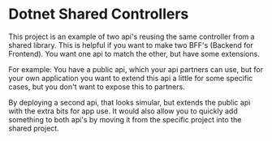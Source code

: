 # Dotnet Shared Controllers

This project is an example of two api's reusing the same controller from a shared library. This is helpful if you want to make two BFF's (Backend for Frontend). You want one api to match the other, but have some extensions.

For example:
You have a public api, which your api partners can use, but for your own application you want to extend this api a little for some specific cases, but you don't want to expose this to partners.

By deploying a second api, that looks simular, but extends the public api with the extra bits for app use. It would also allow you to quickly add something to both api's by moving it from the specific project into the shared project.